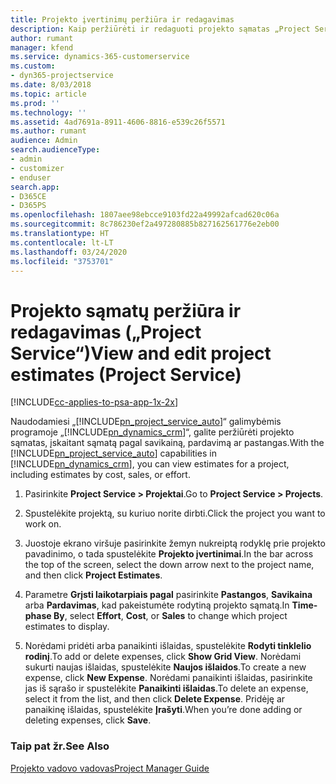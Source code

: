 ```yaml
---
title: Projekto įvertinimų peržiūra ir redagavimas
description: Kaip peržiūrėti ir redaguoti projekto sąmatas „Project Service“
author: rumant
manager: kfend
ms.service: dynamics-365-customerservice
ms.custom:
- dyn365-projectservice
ms.date: 8/03/2018
ms.topic: article
ms.prod: ''
ms.technology: ''
ms.assetid: 4ad7691a-8911-4606-8816-e539c26f5571
ms.author: rumant
audience: Admin
search.audienceType:
- admin
- customizer
- enduser
search.app:
- D365CE
- D365PS
ms.openlocfilehash: 1807aee98ebcce9103fd22a49992afcad620c06a
ms.sourcegitcommit: 8c786230ef2a497280885b827162561776e2eb00
ms.translationtype: HT
ms.contentlocale: lt-LT
ms.lasthandoff: 03/24/2020
ms.locfileid: "3753701"
---
```

# <a name="view-and-edit-project-estimates-project-service"></a><span data-ttu-id="8dc4c-103">Projekto sąmatų peržiūra ir redagavimas („Project Service“)</span><span class="sxs-lookup"><span data-stu-id="8dc4c-103">View and edit project estimates (Project Service)</span></span>

[!INCLUDE[cc-applies-to-psa-app-1x-2x](../includes/cc-applies-to-psa-app-1x-2x.md)]

<span data-ttu-id="8dc4c-104">Naudodamiesi „[!INCLUDE[pn_project_service_auto](../includes/pn-project-service-auto.md)]“ galimybėmis programoje „[!INCLUDE[pn_dynamics_crm](../includes/pn-dynamics-crm.md)]“, galite peržiūrėti projekto sąmatas, įskaitant sąmatą pagal savikainą, pardavimą ar pastangas.</span><span class="sxs-lookup"><span data-stu-id="8dc4c-104">With the [!INCLUDE[pn_project_service_auto](../includes/pn-project-service-auto.md)] capabilities in [!INCLUDE[pn_dynamics_crm](../includes/pn-dynamics-crm.md)], you can view estimates for a project, including estimates by cost, sales, or effort.</span></span>  
  
1.  <span data-ttu-id="8dc4c-105">Pasirinkite **Project Service > Projektai**.</span><span class="sxs-lookup"><span data-stu-id="8dc4c-105">Go to **Project Service > Projects**.</span></span>  
  
2.  <span data-ttu-id="8dc4c-106">Spustelėkite projektą, su kuriuo norite dirbti.</span><span class="sxs-lookup"><span data-stu-id="8dc4c-106">Click the project you want to work on.</span></span>  
  
3.  <span data-ttu-id="8dc4c-107">Juostoje ekrano viršuje pasirinkite žemyn nukreiptą rodyklę prie projekto pavadinimo, o tada spustelėkite **Projekto įvertinimai**.</span><span class="sxs-lookup"><span data-stu-id="8dc4c-107">In the bar across the top of the screen, select the down arrow next to the project name, and then click **Project Estimates**.</span></span>  
  
4.  <span data-ttu-id="8dc4c-108">Parametre **Grįsti laikotarpiais pagal** pasirinkite **Pastangos**, **Savikaina** arba **Pardavimas**, kad pakeistumėte rodytiną projekto sąmatą.</span><span class="sxs-lookup"><span data-stu-id="8dc4c-108">In **Time-phase By**, select **Effort**, **Cost**, or **Sales** to change which project estimates to display.</span></span>  
  
5.  <span data-ttu-id="8dc4c-109">Norėdami pridėti arba panaikinti išlaidas, spustelėkite **Rodyti tinklelio rodinį**.</span><span class="sxs-lookup"><span data-stu-id="8dc4c-109">To add or delete expenses, click **Show Grid View**.</span></span> <span data-ttu-id="8dc4c-110">Norėdami sukurti naujas išlaidas, spustelėkite **Naujos išlaidos**.</span><span class="sxs-lookup"><span data-stu-id="8dc4c-110">To create a new expense, click **New Expense**.</span></span> <span data-ttu-id="8dc4c-111">Norėdami panaikinti išlaidas, pasirinkite jas iš sąrašo ir spustelėkite **Panaikinti išlaidas**.</span><span class="sxs-lookup"><span data-stu-id="8dc4c-111">To delete an expense, select it from the list, and then click **Delete Expense**.</span></span> <span data-ttu-id="8dc4c-112">Pridėję ar panaikinę išlaidas, spustelėkite **Įrašyti**.</span><span class="sxs-lookup"><span data-stu-id="8dc4c-112">When you’re done adding or deleting expenses, click **Save**.</span></span>  
  
### <a name="see-also"></a><span data-ttu-id="8dc4c-113">Taip pat žr.</span><span class="sxs-lookup"><span data-stu-id="8dc4c-113">See Also</span></span>  
 [<span data-ttu-id="8dc4c-114">Projekto vadovo vadovas</span><span class="sxs-lookup"><span data-stu-id="8dc4c-114">Project Manager Guide</span></span>](../project-service/project-manager-guide.md)

